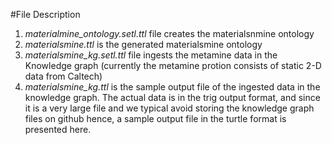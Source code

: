 #File Description
1. *materialmine_ontology.setl.ttl* file creates the materialsnmine ontology
2. *materialsmine.ttl* is the generated materialsmine ontology
3. *materialsmine_kg.setl.ttl* file ingests the metamine data in the Knowledge graph (currently the metamine protion consists of static 2-D data from Caltech)
4. *materialsmine_kg.ttl* is the sample output file of the ingested data in the knowledge graph. The actual data is in the trig output format, and since it is a very large file and we typical avoid storing the knowledge graph files on github hence, a sample output file in the turtle format is presented here.